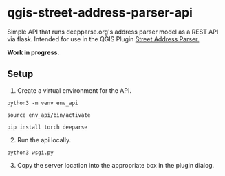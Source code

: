 # qgis-street-address-parser-api

Simple API that runs deepparse.org's address parser model as a REST API via flask. Intended for use in the QGIS Plugin [Street Address Parser.](https://github.com/tamos/qgis-street-address-parser)

**Work in progress.**

## Setup

1. Create a virtual environment for the API.

  `python3 -m venv env_api `

  `source env_api/bin/activate`

  `pip install torch deeparse`

2. Run the api locally.

  `python3 wsgi.py`

3. Copy the server location into the appropriate box in the plugin dialog.
